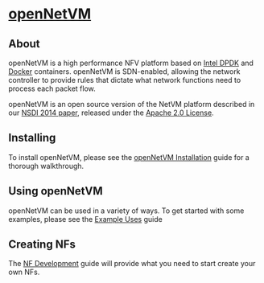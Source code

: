[openNetVM][onvm]
==

About
--
openNetVM is a high performance NFV platform based on [Intel DPDK][dpdk] and [Docker][docker] containers.  openNetVM is SDN-enabled, allowing the network controller to provide rules that dictate what network functions need to process each packet flow.

openNetVM is an open source version of the NetVM platform described in our [NSDI 2014 paper][nsdi04], released under the [Apache 2.0 License][license].

Installing
--
To install openNetVM, please see the [openNetVM Installation][install] guide for a thorough walkthrough.

Using openNetVM
--
openNetVM can be used in a variety of ways.  To get started with some examples, please see the [Example Uses][examples] guide

Creating NFs
--
The [NF Development][nfs] guide will provide what you need to start create your own NFs.


[onvm]: http://sdnfv.github.io/onvm/
[license]: http://www.apache.org/licenses/LICENSE-2.0
[dpdk]: http://dpdk.org
[docker]: https://www.docker.com/
[nsdi04]: http://faculty.cs.gwu.edu/~timwood/papers/14-NSDI-netvm.pdf
[install]: https://github.com/sdnfv/openNetVM/blob/master/docs/Install.md
[examples]: https://github.com/sdnfv/openNetVM/blob/master/docs/Examples.md
[nfs]: https://github.com/sdnfv/openNetVM/blob/master/docs/NF_Dev.md